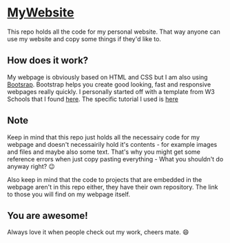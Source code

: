 # [MyWebsite](http://lukasbuehler.ch)
This repo holds all the code for my personal website. 
That way anyone can use my website and copy some things if they'd like to.

## How does it work?
My webpage is obviously based on HTML and CSS but I am also using [Bootsrap](https://getbootstrap.com/).
Bootstrap helps you create good looking, fast and responsive webpages really quickly. I personally started off with a template from W3 Schools that I found [here](https://www.w3schools.com/bootstrap/).
The specific tutorial I used is [here](https://www.w3schools.com/bootstrap/bootstrap_theme_company.asp)

## Note
Keep in mind that this repo just holds all the necessairy code for my webpage and doesn't necessairily hold it's contents - for example images and files and maybe also some text. That's why you might get some reference errors when just copy pasting everything - What you shouldn't do anyway right? :wink: 

Also keep in mind that the code to projects that are embedded in the webpage aren't in this repo either, they have their own repository. The link to those you will find on my webpage itself. 

## You are awesome!
Always love it when people check out my work, cheers mate. :smile:
